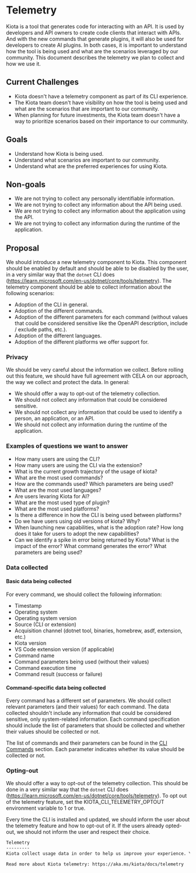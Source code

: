 # Telemetry

Kiota is a tool that generates code for interacting with an API. It is used by developers and API owners to create code clients that interact with APIs. And with the new commands that generate plugins, it will also be used for developers to create AI plugins. In both cases, it is important to understand how the tool is being used and what are the scenarios leveraged by our community. This document describes the telemetry we plan to collect and how we use it.

## Current Challenges

- Kiota doesn't have a telemetry component as part of its CLI experience.
- The Kiota team doesn't have visibility on how the tool is being used and what are the scenarios that are important to our community.
- When planning for future investments, the Kiota team doesn't have a way to prioritize scenarios based on their importance to our community.

## Goals

- Understand how Kiota is being used.
- Understand what scenarios are important to our community.
- Understand what are the preferred experiences for using Kiota.

## Non-goals

- We are not trying to collect any personally identifiable information.
- We are not trying to collect any information about the API being used.
- We are not trying to collect any information about the application using the API.
- We are not trying to collect any information during the runtime of the application.

## Proposal

We should introduce a new telemetry component to Kiota. This component should be enabled by default and should be able to be disabled by the user, in a very similar way that the `dotnet` CLI does (https://learn.microsoft.com/en-us/dotnet/core/tools/telemetry). The telemetry component should be able to collect information about the following scenarios:

- Adoption of the CLI in general.
- Adoption of the different commands.
- Adoption of the different parameters for each command (without values that could be considered sensitive like the OpenAPI description, include / exclude paths, etc.).
- Adoption of the different languages.
- Adoption of the different platforms we offer support for.

### Privacy

We should be very careful about the information we collect. Before rolling out this feature, we should have full agreement with CELA on our approach, the way we collect and protect the data. In general:

- We should offer a way to opt-out of the telemetry collection.
- We should not collect any information that could be considered sensitive. 
- We should not collect any information that could be used to identify a person, an application, or an API. 
- We should not collect any information during the runtime of the application.

### Examples of questions we want to answer

- How many users are using the CLI?
- How many users are using the CLI via the extension?
- What is the current growth trajectory of the usage of kiota?
- What are the most used commands?
- How are the commands used? Which parameters are being used?
- What are the most used languages?
- Are users levaring Kiota for AI?
- What are the most used type of plugin?
- What are the most used platforms?
- Is there a difference in how the CLI is being used between platforms?
- Do we have users using old versions of kiota? Why?
- When launching new capabilities, what is the adoption rate? How long does it take for users to adopt the new capabilities?
- Can we identify a spike in error being returned by Kiota? What is the impact of the error? What command generates the error? What parameters are being used?

### Data collected

#### Basic data being collected

For every command, we should collect the following information:

- Timestamp
- Operating system
- Operating system version
- Source (CLI or extension)
- Acquisition channel (dotnet tool, binaries, homebrew, asdf, extension, etc.)
- Kiota version
- VS Code extension version (if applicable)
- Command name
- Command parameters being used (without their values)
- Command execution time
- Command result (success or failure)

#### Command-specific data being collected

Every command has a different set of parameters. We should collect relevant parameters (and their values) for each command. The data collected shouldn't include any information that could be considered sensitive, only system-related information. Each command specification should include the list of parameters that should be collected and whether their values should be collected or not.

The list of commands and their parameters can be found in the [CLI Commands](../cli/index.md) section. Each parameter indicates whether its value should be collected or not.

### Opting-out

We should offer a way to opt-out of the telemetry collection. This should be done in a very similar way that the `dotnet` CLI does (https://learn.microsoft.com/en-us/dotnet/core/tools/telemetry). To opt out of the telemetry feature, set the KIOTA_CLI_TELEMETRY_OPTOUT environment variable to 1 or true.

Every time the CLI is installed and updated, we should inform the user about the telemetry feature and how to opt-out of it. If the users already opted-out, we should not inform the user and respect their choice.

```bash
Telemetry
---------
Kiota collect usage data in order to help us improve your experience. You can opt-out of telemetry by setting the KIOTA_CLI_TELEMETRY_OPTOUT environment variable to '1' or 'true' using your favorite shell.

Read more about Kiota telemetry: https://aka.ms/kiota/docs/telemetry
```